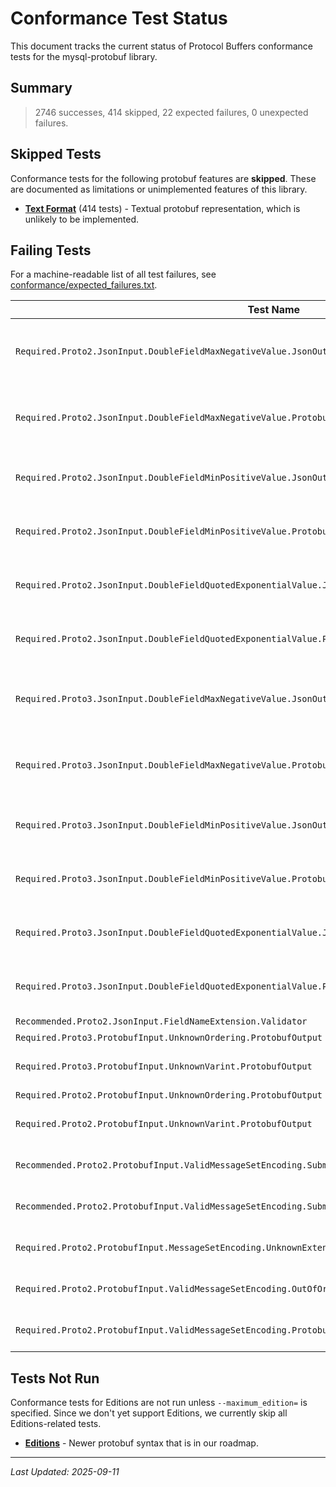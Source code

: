 # Conformance Test Status

This document tracks the current status of Protocol Buffers conformance tests for the mysql-protobuf library.

## Summary

> 2746 successes, 414 skipped, 22 expected failures, 0 unexpected failures.

## Skipped Tests

Conformance tests for the following protobuf features are **skipped**.
These are documented as limitations or unimplemented features of this library.

* **[Text Format](https://protobuf.dev/reference/protobuf/textformat-spec/)** (414 tests) - Textual protobuf representation, which is unlikely to be implemented.

## Failing Tests

For a machine-readable list of all test failures, see [conformance/expected_failures.txt](../conformance/expected_failures.txt).

| Test Name | Failure Message | Description |
|-----------|-----------------|-------------|
| `Required.Proto2.JsonInput.DoubleFieldMaxNegativeValue.JsonOutput` | Output was not equivalent to reference message: modified: optional_double: -2.22507e-308 -> -2.2250700000000003e-308 | See [known-issues.md](known-issues.md#double-precision-issues-in-json-parsing) |
| `Required.Proto2.JsonInput.DoubleFieldMaxNegativeValue.ProtobufOutput` | Output was not equivalent to reference message: modified: optional_double: -2.22507e-308 -> -2.2250700000000003e-308 | See [known-issues.md](known-issues.md#double-precision-issues-in-json-parsing) |
| `Required.Proto2.JsonInput.DoubleFieldMinPositiveValue.JsonOutput` | Output was not equivalent to reference message: modified: optional_double: 2.22507e-308 -> 2.2250700000000003e-308 | See [known-issues.md](known-issues.md#double-precision-issues-in-json-parsing) |
| `Required.Proto2.JsonInput.DoubleFieldMinPositiveValue.ProtobufOutput` | Output was not equivalent to reference message: modified: optional_double: 2.22507e-308 -> 2.2250700000000003e-308 | See [known-issues.md](known-issues.md#double-precision-issues-in-json-parsing) |
| `Required.Proto2.JsonInput.DoubleFieldQuotedExponentialValue.JsonOutput` | Output was not equivalent to reference message: modified: optional_double: 2.22507e-308 -> 2.2250700000000003e-308 | See [known-issues.md](known-issues.md#double-precision-issues-in-json-parsing) |
| `Required.Proto2.JsonInput.DoubleFieldQuotedExponentialValue.ProtobufOutput` | Output was not equivalent to reference message: modified: optional_double: 2.22507e-308 -> 2.2250700000000003e-308 | See [known-issues.md](known-issues.md#double-precision-issues-in-json-parsing) |
| `Required.Proto3.JsonInput.DoubleFieldMaxNegativeValue.JsonOutput` | Output was not equivalent to reference message: modified: optional_double: -2.22507e-308 -> -2.2250700000000003e-308 | See [known-issues.md](known-issues.md#double-precision-issues-in-json-parsing) |
| `Required.Proto3.JsonInput.DoubleFieldMaxNegativeValue.ProtobufOutput` | Output was not equivalent to reference message: modified: optional_double: -2.22507e-308 -> -2.2250700000000003e-308 | See [known-issues.md](known-issues.md#double-precision-issues-in-json-parsing) |
| `Required.Proto3.JsonInput.DoubleFieldMinPositiveValue.JsonOutput` | Output was not equivalent to reference message: modified: optional_double: 2.22507e-308 -> 2.2250700000000003e-308 | See [known-issues.md](known-issues.md#double-precision-issues-in-json-parsing) |
| `Required.Proto3.JsonInput.DoubleFieldMinPositiveValue.ProtobufOutput` | Output was not equivalent to reference message: modified: optional_double: 2.22507e-308 -> 2.2250700000000003e-308 | See [known-issues.md](known-issues.md#double-precision-issues-in-json-parsing) |
| `Required.Proto3.JsonInput.DoubleFieldQuotedExponentialValue.JsonOutput` | Output was not equivalent to reference message: modified: optional_double: 2.22507e-308 -> 2.2250700000000003e-308 | See [known-issues.md](known-issues.md#double-precision-issues-in-json-parsing) |
| `Required.Proto3.JsonInput.DoubleFieldQuotedExponentialValue.ProtobufOutput` | Output was not equivalent to reference message: modified: optional_double: 2.22507e-308 -> 2.2250700000000003e-308 | See [known-issues.md](known-issues.md#double-precision-issues-in-json-parsing) |
| `Recommended.Proto2.JsonInput.FieldNameExtension.Validator` | JSON payload validation failed | |
| `Required.Proto3.ProtobufInput.UnknownOrdering.ProtobufOutput` | Unknown field mismatch | |
| `Required.Proto3.ProtobufInput.UnknownVarint.ProtobufOutput` | Output was not equivalent to reference message: Expect: \250\037\001, but got: | |
| `Required.Proto2.ProtobufInput.UnknownOrdering.ProtobufOutput` | Unknown field mismatch | |
| `Required.Proto2.ProtobufInput.UnknownVarint.ProtobufOutput` | Output was not equivalent to reference message: Expect: \250\037\001, but got: | |
| `Recommended.Proto2.ProtobufInput.ValidMessageSetEncoding.SubmessageEncoding.NotUnknown.ProtobufOutput` | Output was not equivalent to reference message: deleted: message_set_correct | |
| `Recommended.Proto2.ProtobufInput.ValidMessageSetEncoding.SubmessageEncoding.ProtobufOutput` | Output was not equivalent to reference message: deleted: message_set_correct | |
| `Required.Proto2.ProtobufInput.MessageSetEncoding.UnknownExtension.ProtobufOutput` | Output was not equivalent to reference message: deleted: message_set_correct.4135300[0] | |
| `Required.Proto2.ProtobufInput.ValidMessageSetEncoding.OutOfOrderGroupsEntries.ProtobufOutput` | Output was not equivalent to reference message: deleted: message_set_correct | |
| `Required.Proto2.ProtobufInput.ValidMessageSetEncoding.ProtobufOutput` | Output was not equivalent to reference message: deleted: message_set_correct | |

## Tests Not Run

Conformance tests for Editions are not run unless `--maximum_edition=` is specified. Since we don't yet support Editions, we currently skip all Editions-related tests.

* **[Editions](https://protobuf.dev/editions/overview/)** - Newer protobuf syntax that is in our roadmap.

---

*Last Updated: 2025-09-11*
